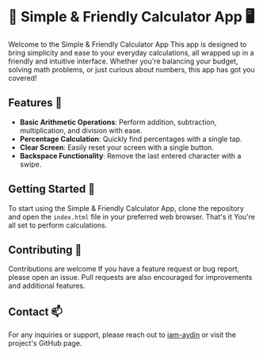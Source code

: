 # 🧮 Simple & Friendly Calculator App 🖥️

Welcome to the Simple & Friendly Calculator App This app is designed to bring simplicity and ease to your everyday calculations, all wrapped up in a friendly and intuitive interface. Whether you're balancing your budget, solving math problems, or just curious about numbers, this app has got you covered!

## Features 🎯

- **Basic Arithmetic Operations**: Perform addition, subtraction, multiplication, and division with ease.
- **Percentage Calculation**: Quickly find percentages with a single tap.
- **Clear Screen**: Easily reset your screen with a single button.
- **Backspace Functionality**: Remove the last entered character with a swipe.

## Getting Started 🚀

To start using the Simple & Friendly Calculator App, clone the repository and open the `index.html` file in your preferred web browser. That's it You're all set to perform calculations.

## Contributing 🤝

Contributions are welcome If you have a feature request or bug report, please open an issue. Pull requests are also encouraged for improvements and additional features.

## Contact 📫

For any inquiries or support, please reach out to <a href="https://github.com/iam-aydin">iam-aydin</a> or visit the project's GitHub page.
